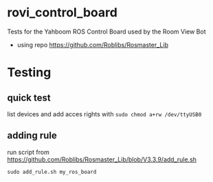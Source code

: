 # rovi_control_board
Tests for the Yahboom ROS Control Board used by the Room View Bot

- using repo https://github.com/Roblibs/Rosmaster_Lib

# Testing
## quick test
list devices and add acces rights with `sudo chmod a+rw /dev/ttyUSB0`

## adding rule
run script from https://github.com/Roblibs/Rosmaster_Lib/blob/V3.3.9/add_rule.sh

```
sudo add_rule.sh my_ros_board
```
